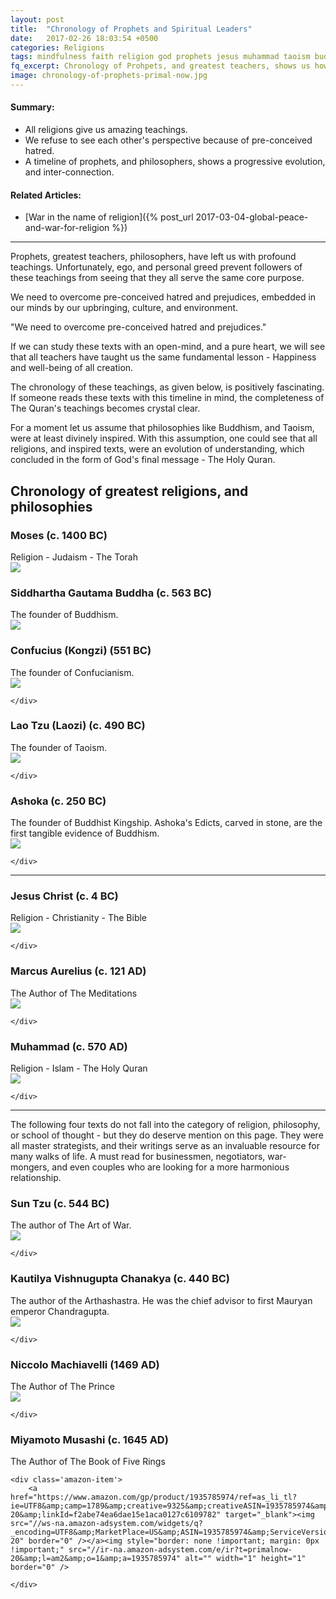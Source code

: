 ```yaml
---
layout: post
title:  "Chronology of Prophets and Spiritual Leaders"
date:   2017-02-26 18:03:54 +0500
categories: Religions
tags: mindfulness faith religion god prophets jesus muhammad taoism buddhism hinduism shintoism
fq_excerpt: Chronology of Prohpets, and greatest teachers, shows us how their teachings were a work in progress, and how it concluded.
image: chronology-of-prophets-primal-now.jpg
---
```


<div class='post-summary' markdown='1'>

#### Summary:
*   All religions give us amazing teachings.
*   We refuse to see each other's perspective because of pre-conceived hatred.
*   A timeline of prophets, and philosophers, shows a progressive evolution, and inter-connection.
</div>

#### Related Articles:

-   [War in the name of religion]({% post_url 2017-03-04-global-peace-and-war-for-religion %})

---

Prophets, greatest teachers, philosophers, have left us with profound teachings. Unfortunately, ego, and personal greed prevent followers of these teachings from seeing that they all serve the same core purpose.

We need to overcome pre-conceived hatred and prejudices, embedded in our minds by our upbringing, culture, and environment.

<div class='quotation'>
"We need to overcome pre-conceived hatred and prejudices."
</div>

If we can study these texts with an open-mind, and a pure heart, we will see that all teachers have taught us the same fundamental lesson - Happiness and well-being of all creation.

The chronology of these teachings, as given below, is positively fascinating. If someone reads these texts with this timeline in mind, the completeness of The Quran's teachings becomes crystal clear.


For a moment let us assume that philosophies like Buddhism, and Taoism, were at least divinely inspired. With this assumption, one could see that all religions, and inspired texts, were an evolution of understanding, which concluded in the form of God's final message - The Holy Quran.



## Chronology of greatest religions, and philosophies





<div class='post-block' >
    <h3 class=''>Moses (c. 1400 BC)</h3>
    Religion - Judaism - The Torah
    <div class='amazon-item'>
            <a href="https://www.amazon.com/gp/product/1590459342/ref=as_li_tl?ie=UTF8&amp;camp=1789&amp;creative=9325&amp;creativeASIN=1590459342&amp;linkCode=as2&amp;tag=primalnow-20&amp;linkId=ecd3d048e0019d97869399a40f9cafce" target="_blank"><img src="//ws-na.amazon-adsystem.com/widgets/q?_encoding=UTF8&amp;MarketPlace=US&amp;ASIN=1590459342&amp;ServiceVersion=20070822&amp;ID=AsinImage&amp;WS=1&amp;Format=_SL250_&amp;tag=primalnow-20" border="0" /></a><img style="border: none !important; margin: 0px !important;" src="//ir-na.amazon-adsystem.com/e/ir?t=primalnow-20&amp;l=am2&amp;o=1&amp;a=1590459342" alt="" width="1" height="1" border="0" />
    </div>
</div>




<div class='post-block' >
    <h3 class=''>
        Siddhartha Gautama Buddha (c. 563 BC)
    </h3>
    The founder of Buddhism.
    <div class='amazon-item'>
        <a href="https://www.amazon.com/gp/product/1537410008/ref=as_li_tl?ie=UTF8&amp;camp=1789&amp;creative=9325&amp;creativeASIN=1537410008&amp;linkCode=as2&amp;tag=primalnow-20&amp;linkId=4c3b26ca26f95ef535aa8d42e6127412" target="_blank"><img src="//ws-na.amazon-adsystem.com/widgets/q?_encoding=UTF8&amp;MarketPlace=US&amp;ASIN=1537410008&amp;ServiceVersion=20070822&amp;ID=AsinImage&amp;WS=1&amp;Format=_SL250_&amp;tag=primalnow-20" border="0" /></a><img style="border: none !important; margin: 0px !important;" src="//ir-na.amazon-adsystem.com/e/ir?t=primalnow-20&amp;l=am2&amp;o=1&amp;a=1537410008" alt="" width="1" height="1" border="0" />
    </div>
</div>




<div class='post-block' >
    <h3 class=''>
        Confucius (Kongzi) (551 BC)
    </h3>
    The founder of Confucianism.
    <div class='amazon-item'>
        <a href="https://www.amazon.com/gp/product/0345434072/ref=as_li_tl?ie=UTF8&amp;camp=1789&amp;creative=9325&amp;creativeASIN=0345434072&amp;linkCode=as2&amp;tag=primalnow-20&amp;linkId=cfe00c578d16873f5ec8f749b072de7e" target="_blank"><img src="//ws-na.amazon-adsystem.com/widgets/q?_encoding=UTF8&amp;MarketPlace=US&amp;ASIN=0345434072&amp;ServiceVersion=20070822&amp;ID=AsinImage&amp;WS=1&amp;Format=_SL250_&amp;tag=primalnow-20" border="0" /></a><img style="border: none !important; margin: 0px !important;" src="//ir-na.amazon-adsystem.com/e/ir?t=primalnow-20&amp;l=am2&amp;o=1&amp;a=0345434072" alt="" width="1" height="1" border="0" />

    </div>
</div>







<div class='post-block' >
    <h3 class=''>
        Lao Tzu (Laozi) (c. 490 BC)
    </h3>
    The founder of Taoism.
    <div class='amazon-item'>
        <a href="https://www.amazon.com/gp/product/0937064009/ref=as_li_tl?ie=UTF8&amp;camp=1789&amp;creative=9325&amp;creativeASIN=0937064009&amp;linkCode=as2&amp;tag=primalnow-20&amp;linkId=b6fcca930f31ee4b4655ccbed0d6b3cd" target="_blank"><img src="//ws-na.amazon-adsystem.com/widgets/q?_encoding=UTF8&amp;MarketPlace=US&amp;ASIN=0937064009&amp;ServiceVersion=20070822&amp;ID=AsinImage&amp;WS=1&amp;Format=_SL250_&amp;tag=primalnow-20" border="0" /></a><img style="border: none !important; margin: 0px !important;" src="//ir-na.amazon-adsystem.com/e/ir?t=primalnow-20&amp;l=am2&amp;o=1&amp;a=0937064009" alt="" width="1" height="1" border="0" />

    </div>
</div>






<div class='post-block' >
    <h3 class=''>
        Ashoka (c. 250 BC)
    </h3>
    The founder of Buddhist Kingship. Ashoka's Edicts, carved in stone, are the first tangible evidence of Buddhism.
    <div class='amazon-item'>
        <a href="https://www.amazon.com/gp/product/8120806166/ref=as_li_tl?ie=UTF8&amp;camp=1789&amp;creative=9325&amp;creativeASIN=8120806166&amp;linkCode=as2&amp;tag=primalnow-20&amp;linkId=7b2f600fe385931984dc44d016122812" target="_blank"><img src="//ws-na.amazon-adsystem.com/widgets/q?_encoding=UTF8&amp;MarketPlace=US&amp;ASIN=8120806166&amp;ServiceVersion=20070822&amp;ID=AsinImage&amp;WS=1&amp;Format=_SL250_&amp;tag=primalnow-20" border="0" /></a><img style="border: none !important; margin: 0px !important;" src="//ir-na.amazon-adsystem.com/e/ir?t=primalnow-20&amp;l=am2&amp;o=1&amp;a=8120806166" alt="" width="1" height="1" border="0" />


    </div>
</div>

____



<div class='post-block' >

<h3>Jesus Christ (c. 4 BC)</h3>
Religion - Christianity - The Bible
    <div class='amazon-item'>
        <a href="https://www.amazon.com/gp/product/1414309473/ref=as_li_tl?ie=UTF8&amp;camp=1789&amp;creative=9325&amp;creativeASIN=1414309473&amp;linkCode=as2&amp;tag=primalnow-20&amp;linkId=921b93a5e8477c0c9156deb578cac523" target="_blank"><img src="//ws-na.amazon-adsystem.com/widgets/q?_encoding=UTF8&amp;MarketPlace=US&amp;ASIN=1414309473&amp;ServiceVersion=20070822&amp;ID=AsinImage&amp;WS=1&amp;Format=_SL250_&amp;tag=primalnow-20" border="0" /></a><img style="border: none !important; margin: 0px !important;" src="//ir-na.amazon-adsystem.com/e/ir?t=primalnow-20&amp;l=am2&amp;o=1&amp;a=1414309473" alt="" width="1" height="1" border="0" />

    </div>
</div>


<div class='post-block' >

<h3>Marcus Aurelius (c. 121 AD)</h3>
The Author of The Meditations
    <div class='amazon-item'>
        <a href="https://www.amazon.com/gp/product/1503280462/ref=as_li_tl?ie=UTF8&amp;camp=1789&amp;creative=9325&amp;creativeASIN=1503280462&amp;linkCode=as2&amp;tag=primalnow-20&amp;linkId=08f89c30939bd5652ae02ef125a2a203" target="_blank"><img src="//ws-na.amazon-adsystem.com/widgets/q?_encoding=UTF8&amp;MarketPlace=US&amp;ASIN=1503280462&amp;ServiceVersion=20070822&amp;ID=AsinImage&amp;WS=1&amp;Format=_SL250_&amp;tag=primalnow-20" border="0" /></a><img style="border: none !important; margin: 0px !important;" src="//ir-na.amazon-adsystem.com/e/ir?t=primalnow-20&amp;l=am2&amp;o=1&amp;a=1503280462" alt="" width="1" height="1" border="0" />

    </div>
</div>


<div class='post-block' >

<h3>Muhammad (c. 570 AD)</h3>
Religion - Islam - The Holy Quran
    <div class='amazon-item'>
        <a href="https://www.amazon.com/gp/product/B008BID2DA/ref=as_li_tl?ie=UTF8&amp;camp=1789&amp;creative=9325&amp;creativeASIN=B008BID2DA&amp;linkCode=as2&amp;tag=primalnow-20&amp;linkId=cbf5e7f12e599d2caa9e85824525b6c1" target="_blank"><img src="//ws-na.amazon-adsystem.com/widgets/q?_encoding=UTF8&amp;MarketPlace=US&amp;ASIN=B008BID2DA&amp;ServiceVersion=20070822&amp;ID=AsinImage&amp;WS=1&amp;Format=_SL250_&amp;tag=primalnow-20" border="0" /></a><img style="border: none !important; margin: 0px !important;" src="//ir-na.amazon-adsystem.com/e/ir?t=primalnow-20&amp;l=am2&amp;o=1&amp;a=B008BID2DA" alt="" width="1" height="1" border="0" />

    </div>
</div>

<hr />

The following four texts do not fall into the category of religion, philosophy, or school of thought - but they do deserve mention on this page. They were all master strategists, and their writings serve as an invaluable resource for many walks of life. A must read for businessmen, negotiators, war-mongers, and even couples who are looking for a more harmonious relationship.


<div class='post-block' >

<h3>Sun Tzu (c. 544 BC)</h3>
The author of The Art of War.
    <div class='amazon-item'>
        <a href="https://www.amazon.com/gp/product/019518999X/ref=as_li_tl?ie=UTF8&amp;camp=1789&amp;creative=9325&amp;creativeASIN=019518999X&amp;linkCode=as2&amp;tag=primalnow-20&amp;linkId=d0589b21480c05fbe4e48e2f9ba9abc6" target="_blank"><img src="//ws-na.amazon-adsystem.com/widgets/q?_encoding=UTF8&amp;MarketPlace=US&amp;ASIN=019518999X&amp;ServiceVersion=20070822&amp;ID=AsinImage&amp;WS=1&amp;Format=_SL250_&amp;tag=primalnow-20" border="0" /></a><img style="border: none !important; margin: 0px !important;" src="//ir-na.amazon-adsystem.com/e/ir?t=primalnow-20&amp;l=am2&amp;o=1&amp;a=019518999X" alt="" width="1" height="1" border="0" />

    </div>
</div>




<div class='post-block' >

<h3>Kautilya Vishnugupta Chanakya (c. 440 BC)</h3>
The author of the Arthashastra. He was the chief advisor to first Mauryan emperor Chandragupta.
    <div class='amazon-item'>
        <a href="https://www.amazon.com/gp/product/8128400487/ref=as_li_tl?ie=UTF8&amp;camp=1789&amp;creative=9325&amp;creativeASIN=8128400487&amp;linkCode=as2&amp;tag=primalnow-20&amp;linkId=fbc52170e2d7a57c9dc04d6b39136f0e" target="_blank"><img src="//ws-na.amazon-adsystem.com/widgets/q?_encoding=UTF8&amp;MarketPlace=US&amp;ASIN=8128400487&amp;ServiceVersion=20070822&amp;ID=AsinImage&amp;WS=1&amp;Format=_SL250_&amp;tag=primalnow-20" border="0" /></a><img style="border: none !important; margin: 0px !important;" src="//ir-na.amazon-adsystem.com/e/ir?t=primalnow-20&amp;l=am2&amp;o=1&amp;a=8128400487" alt="" width="1" height="1" border="0" />

    </div>
</div>



<div class='post-block' >

<h3>Niccolo Machiavelli (1469 AD)</h3>
The Author of The Prince
    <div class='amazon-item'>
        <a href="https://www.amazon.com/gp/product/0812974239/ref=as_li_tl?ie=UTF8&amp;camp=1789&amp;creative=9325&amp;creativeASIN=0812974239&amp;linkCode=as2&amp;tag=primalnow-20&amp;linkId=4bae90b98eb8d921836c52a78309b504" target="_blank"><img src="//ws-na.amazon-adsystem.com/widgets/q?_encoding=UTF8&amp;MarketPlace=US&amp;ASIN=0812974239&amp;ServiceVersion=20070822&amp;ID=AsinImage&amp;WS=1&amp;Format=_SL250_&amp;tag=primalnow-20" border="0" /></a><img style="border: none !important; margin: 0px !important;" src="//ir-na.amazon-adsystem.com/e/ir?t=primalnow-20&amp;l=am2&amp;o=1&amp;a=0812974239" alt="" width="1" height="1" border="0" />

    </div>
</div>


<div class='post-block' >

<h3>Miyamoto Musashi (c. 1645 AD)</h3>
The Author of The Book of Five Rings

    <div class='amazon-item'>
        <a href="https://www.amazon.com/gp/product/1935785974/ref=as_li_tl?ie=UTF8&amp;camp=1789&amp;creative=9325&amp;creativeASIN=1935785974&amp;linkCode=as2&amp;tag=primalnow-20&amp;linkId=f2abe74ea6dae15e1aca0127c6109782" target="_blank"><img src="//ws-na.amazon-adsystem.com/widgets/q?_encoding=UTF8&amp;MarketPlace=US&amp;ASIN=1935785974&amp;ServiceVersion=20070822&amp;ID=AsinImage&amp;WS=1&amp;Format=_SL250_&amp;tag=primalnow-20" border="0" /></a><img style="border: none !important; margin: 0px !important;" src="//ir-na.amazon-adsystem.com/e/ir?t=primalnow-20&amp;l=am2&amp;o=1&amp;a=1935785974" alt="" width="1" height="1" border="0" />

    </div>
</div>
